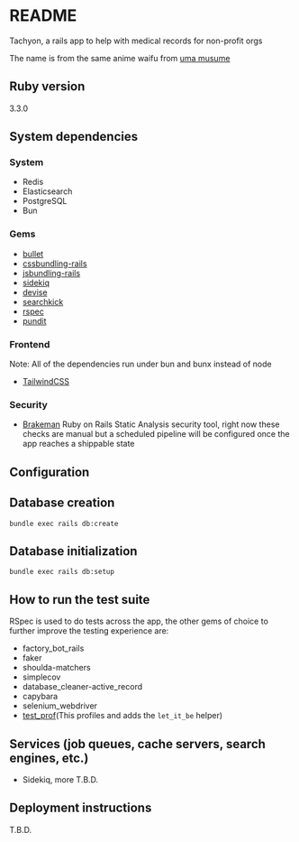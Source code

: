 # README

Tachyon, a rails app to help with medical records for non-profit orgs

The name is from the same anime waifu from [uma musume](https://umamusu.wiki/Agnes_Tachyon/Gallery#/media/File:Img_main02.png)

## Ruby version

3.3.0

## System dependencies

### System

- Redis
- Elasticsearch
- PostgreSQL
- Bun

### Gems

- [bullet](https://github.com/flyerhzm/bullet)
- [cssbundling-rails](https://github.com/rails/cssbundling-rails)
- [jsbundling-rails](https://github.com/rails/jsbundling-rails)
- [sidekiq](https://github.com/sidekiq/sidekiq)
- [devise](https://github.com/heartcombo/devise)
- [searchkick](https://github.com/ankane/searchkick)
- [rspec](https://rspec.info/)
- [pundit](https://github.com/varvet/pundit)

### Frontend

Note: All of the dependencies run under bun and bunx instead of node

- [TailwindCSS](https://tailwindcss.com/)

### Security

- [Brakeman](https://brakemanscanner.org/) Ruby on Rails Static Analysis security tool, right now these checks are manual but a scheduled pipeline will be configured once the app reaches
a shippable state

## Configuration

## Database creation

`bundle exec rails db:create`

## Database initialization

`bundle exec rails db:setup`

## How to run the test suite

RSpec is used to do tests across the app, the other gems of choice to further
improve the testing experience are:

- factory_bot_rails
- faker
- shoulda-matchers
- simplecov
- database_cleaner-active_record
- capybara
- selenium_webdriver
- [test_prof](https://test-prof.evilmartians.io/)(This profiles and adds the `let_it_be` helper)

## Services (job queues, cache servers, search engines, etc.)

- Sidekiq, more T.B.D.

## Deployment instructions

T.B.D.
